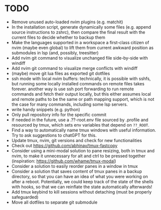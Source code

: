# TODO

- Remove unused auto-loaded nvim plugins (e.g. matchit)
- In the installation script, generate dynamically some files (e.g. append source instructions to zshrc), then compare the final result with the current files to decide whether to backup them
- Make the languages supported in a workspace a first-class citizen of nvim (maybe even global) to lift them from current awkward position as submodules in lsp (and, possibly, treesitter)
- Add nvim git command to visualize unchanged file side-by-side with windiff
- Add nvim git command to visualize merge conflicts with windiff
- (maybe) move git lua files as exported git dotfiles
- ssh mode with local nvim buffers: technically, it is possible with sshfs, but running some locally installed commands on remote files takes forever. another way is use ssh port forwarding to run remote commands and fetch their output locally, but this either assumes local and remote paths to be the same or path mapping support, which is not the case for many commands, including some lsp servers.
- write handy snippets (e.g. python)
- Only pull repository info for the specific commit
- If needed in the future, use a .??-root.env file sourced by .profile and resourced by tmux, which sets env variables that depend on `??_ROOT`.
- Find a way to automatically name tmux windows with useful information. Try to ask suggestions to chatGPT for this.
- Update tmux, nvim, git versions and check for new functionalities
- Check out https://github.com/abhinav/tmux-fastcopy
- Consider using a mini-modal solution to pane resizing, both in tmux and nvim, to make it unnecessary for alt and ctrl to be pressed together (inspiration: https://github.com/whame/tmux-modal)
- Consider a solution to easily reorder panes in a window in tmux
- Consider a solution that saves content of tmux panes in a backup directory, so that you can have an idea of what you were working on after a reboot. Potentially, we could keep track of the state of the shells with hooks, so that we can reinflate the state automatically afterwards!
- Add tmux keybind to kill sessions without detaching (must be properly safeguarded)
- Move all dotfiles to separate git submodule
